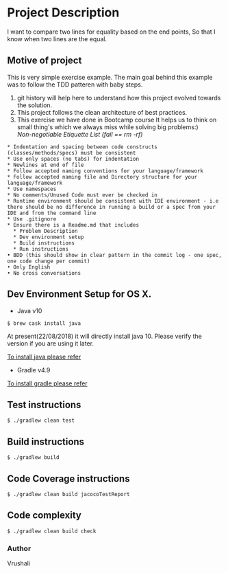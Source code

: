 # Project Description
I want to compare two lines for equality based on the end points,
So that I know when two lines are the equal.

## Motive of project
This is very simple exercise example. 
The main goal behind this example was to follow the TDD patteren with baby steps.
1. git history will help here to understand how this project evolved towards the solution.
2. This project follows the clean architecture of best practices.
3. This exercise we have done in Bootcamp course
It helps us to think on small thing's which we always miss while solving big problems:)  
*Non-negotiable Etiquette List (fail == rm -rf)*
```
* Indentation and spacing between code constructs (classes/methods/specs) must be consistent
* Use only spaces (no tabs) for indentation
* Newlines at end of file
* Follow accepted naming conventions for your language/framework
* Follow accepted naming file and Directory structure for your language/framework
* Use namespaces
* No comments/Unused Code must ever be checked in
* Runtime environment should be consistent with IDE environment - i.e there should be no difference in running a build or a spec from your IDE and from the command line
* Use .gitignore
* Ensure there is a Readme.md that includes
  * Problem Description
  * Dev environment setup
  * Build instructions
  * Run instructions
• BDD (this should show in clear pattern in the commit log - one spec, one code change per commit)
• Only English
• No cross conversations
```

## Dev Environment Setup for OS X.
* Java v10
```
$ brew cask install java
```
At present(22/08/2018) it will directly install java 10. Please verify the version if you are using it later.

[To install java please refer](https://docs.oracle.com/javase/10/install/overview-jdk-10-and-jre-10-installation.htm)
* Gradle v4.9

[To install gradle please refer](https://gradle.org/install/)

## Test instructions
```
$ ./gradlew clean test
```

## Build instructions
```
$ ./gradlew build
```

## Code Coverage instructions
```
$ ./gradlew clean build jacocoTestReport
```

## Code complexity
```
$ ./gradlew clean build check
```

### Author
Vrushali
